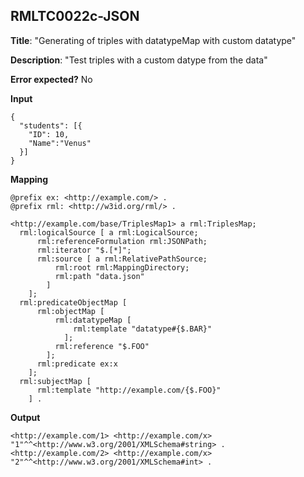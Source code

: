 ## RMLTC0022c-JSON

**Title**: "Generating of triples with datatypeMap with custom datatype"

**Description**: "Test triples with a custom datype from the data"

**Error expected?** No

**Input**
```
{
  "students": [{
    "ID": 10,
    "Name":"Venus"
  }]
}

```

**Mapping**
```
@prefix ex: <http://example.com/> .
@prefix rml: <http://w3id.org/rml/> .

<http://example.com/base/TriplesMap1> a rml:TriplesMap;
  rml:logicalSource [ a rml:LogicalSource;
      rml:referenceFormulation rml:JSONPath;
      rml:iterator "$.[*]";
      rml:source [ a rml:RelativePathSource;
          rml:root rml:MappingDirectory;
          rml:path "data.json"
        ]
    ];
  rml:predicateObjectMap [
      rml:objectMap [
          rml:datatypeMap [
              rml:template "datatype#{$.BAR}"
            ];
          rml:reference "$.FOO"
        ];
      rml:predicate ex:x
    ];
  rml:subjectMap [
      rml:template "http://example.com/{$.FOO}"
    ] .

```

**Output**
```
<http://example.com/1> <http://example.com/x> "1"^^<http://www.w3.org/2001/XMLSchema#string> .
<http://example.com/2> <http://example.com/x> "2"^^<http://www.w3.org/2001/XMLSchema#int> .

```

